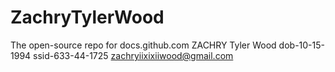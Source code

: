 # ZachryTylerWood
The open-source repo for docs.github.com
<SignFORM>ZACHRY Tyler Wood dob-10-15-1994 ssid-633-44-1725 zachryiixixiiwood@gmail.com<SigbFORM>
